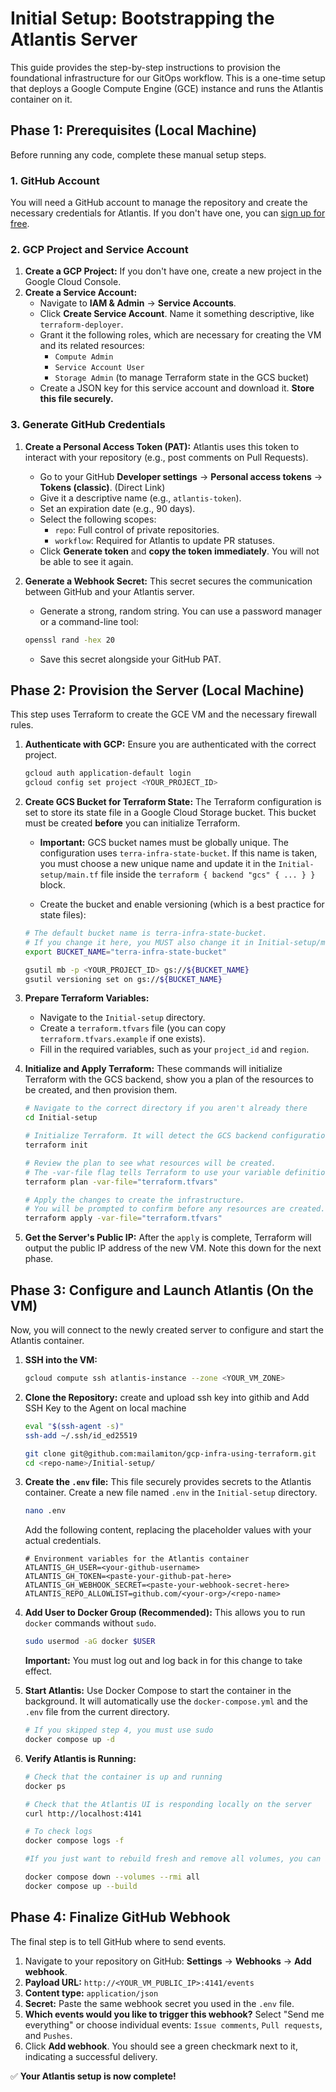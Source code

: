 # Initial Setup: Bootstrapping the Atlantis Server

This guide provides the step-by-step instructions to provision the foundational infrastructure for our GitOps workflow. This is a one-time setup that deploys a Google Compute Engine (GCE) instance and runs the Atlantis container on it.

## Phase 1: Prerequisites (Local Machine)

Before running any code, complete these manual setup steps.

### 1. GitHub Account
You will need a GitHub account to manage the repository and create the necessary credentials for Atlantis. If you don't have one, you can [sign up for free](https://github.com/join).

### 2. GCP Project and Service Account
1.  **Create a GCP Project:** If you don't have one, create a new project in the Google Cloud Console.
2.  **Create a Service Account:**
    *   Navigate to **IAM & Admin** -> **Service Accounts**.
    *   Click **Create Service Account**. Name it something descriptive, like `terraform-deployer`.
    *   Grant it the following roles, which are necessary for creating the VM and its related resources:
        *   `Compute Admin`
        *   `Service Account User`
        *   `Storage Admin` (to manage Terraform state in the GCS bucket)
    *   Create a JSON key for this service account and download it. **Store this file securely.**

### 3. Generate GitHub Credentials
1.  **Create a Personal Access Token (PAT):** Atlantis uses this token to interact with your repository (e.g., post comments on Pull Requests).
    *   Go to your GitHub **Developer settings** -> **Personal access tokens** -> **Tokens (classic)**. (Direct Link)
    *   Give it a descriptive name (e.g., `atlantis-token`).
    *   Set an expiration date (e.g., 90 days).
    *   Select the following scopes:
        *   `repo`: Full control of private repositories.
        *   `workflow`: Required for Atlantis to update PR statuses.
    *   Click **Generate token** and **copy the token immediately**. You will not be able to see it again.

2.  **Generate a Webhook Secret:** This secret secures the communication between GitHub and your Atlantis server.
    *   Generate a strong, random string. You can use a password manager or a command-line tool:
      ```bash
      openssl rand -hex 20
      ```
    *   Save this secret alongside your GitHub PAT.

## Phase 2: Provision the Server (Local Machine)

This step uses Terraform to create the GCE VM and the necessary firewall rules.

1.  **Authenticate with GCP:**
    Ensure you are authenticated with the correct project.
    ```bash
    gcloud auth application-default login
    gcloud config set project <YOUR_PROJECT_ID>
    ```
2.  **Create GCS Bucket for Terraform State:**
    The Terraform configuration is set to store its state file in a Google Cloud Storage bucket. This bucket must be created **before** you can initialize Terraform.

    *   **Important:** GCS bucket names must be globally unique. The configuration uses `terra-infra-state-bucket`. If this name is taken, you must choose a new unique name and update it in the `Initial-setup/main.tf` file inside the `terraform { backend "gcs" { ... } }` block.

    *   Create the bucket and enable versioning (which is a best practice for state files):
    ```bash
    # The default bucket name is terra-infra-state-bucket.
    # If you change it here, you MUST also change it in Initial-setup/main.tf
    export BUCKET_NAME="terra-infra-state-bucket"

    gsutil mb -p <YOUR_PROJECT_ID> gs://${BUCKET_NAME}
    gsutil versioning set on gs://${BUCKET_NAME}
    ```

3.  **Prepare Terraform Variables:**
    *   Navigate to the `Initial-setup` directory.
    *   Create a `terraform.tfvars` file (you can copy `terraform.tfvars.example` if one exists).
    *   Fill in the required variables, such as your `project_id` and `region`.
4.  **Initialize and Apply Terraform:**
    These commands will initialize Terraform with the GCS backend, show you a plan of the resources to be created, and then provision them.

    ```bash
    # Navigate to the correct directory if you aren't already there
    cd Initial-setup

    # Initialize Terraform. It will detect the GCS backend configuration in main.tf
    terraform init

    # Review the plan to see what resources will be created.
    # The -var-file flag tells Terraform to use your variable definitions.
    terraform plan -var-file="terraform.tfvars"

    # Apply the changes to create the infrastructure.
    # You will be prompted to confirm before any resources are created.
    terraform apply -var-file="terraform.tfvars"
    ```
5.  **Get the Server's Public IP:** After the `apply` is complete, Terraform will output the public IP address of the new VM. Note this down for the next phase.

## Phase 3: Configure and Launch Atlantis (On the VM)

Now, you will connect to the newly created server to configure and start the Atlantis container.

1.  **SSH into the VM:**
    ```bash
    gcloud compute ssh atlantis-instance --zone <YOUR_VM_ZONE>
    ```
2.  **Clone the Repository:**
     create and upload ssh key into githib and Add SSH Key to the Agent on local machine
     ```bash
     eval "$(ssh-agent -s)"
     ssh-add ~/.ssh/id_ed25519
     ```
    ```bash
    git clone git@github.com:mailamiton/gcp-infra-using-terraform.git
    cd <repo-name>/Initial-setup/
    ```
3.  **Create the `.env` file:** This file securely provides secrets to the Atlantis container. Create a new file named `.env` in the `Initial-setup` directory.
    ```bash
    nano .env
    ```
    Add the following content, replacing the placeholder values with your actual credentials.
    ```dotenv
    # Environment variables for the Atlantis container
    ATLANTIS_GH_USER=<your-github-username>
    ATLANTIS_GH_TOKEN=<paste-your-github-pat-here>
    ATLANTIS_GH_WEBHOOK_SECRET=<paste-your-webhook-secret-here>
    ATLANTIS_REPO_ALLOWLIST=github.com/<your-org>/<repo-name>
    ```
4.  **Add User to Docker Group (Recommended):** This allows you to run `docker` commands without `sudo`.
    ```bash
    sudo usermod -aG docker $USER
    ```
    **Important:** You must log out and log back in for this change to take effect.

5.  **Start Atlantis:** Use Docker Compose to start the container in the background. It will automatically use the `docker-compose.yml` and the `.env` file from the current directory.
    ```bash
    # If you skipped step 4, you must use sudo
    docker compose up -d
    ```
6.  **Verify Atlantis is Running:**
    ```bash
    # Check that the container is up and running
    docker ps

    # Check that the Atlantis UI is responding locally on the server
    curl http://localhost:4141

    # To check logs
    docker compose logs -f

    #If you just want to rebuild fresh and remove all volumes, you can run:

    docker compose down --volumes --rmi all
    docker compose up --build

    ```

## Phase 4: Finalize GitHub Webhook

The final step is to tell GitHub where to send events.

1.  Navigate to your repository on GitHub: **Settings** -> **Webhooks** -> **Add webhook**.
2.  **Payload URL:** `http://<YOUR_VM_PUBLIC_IP>:4141/events`
3.  **Content type:** `application/json`
4.  **Secret:** Paste the same webhook secret you used in the `.env` file.
5.  **Which events would you like to trigger this webhook?** Select "Send me everything" or choose individual events: `Issue comments`, `Pull requests`, and `Pushes`.
6.  Click **Add webhook**. You should see a green checkmark next to it, indicating a successful delivery.

✅ **Your Atlantis setup is now complete!**